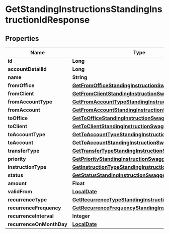 
# GetStandingInstructionsStandingInstructionIdResponse

## Properties
Name | Type | Description | Notes
------------ | ------------- | ------------- | -------------
**id** | **Long** |  |  [optional]
**accountDetailId** | **Long** |  |  [optional]
**name** | **String** |  |  [optional]
**fromOffice** | [**GetFromOfficeStandingInstructionSwagger**](GetFromOfficeStandingInstructionSwagger.md) |  |  [optional]
**fromClient** | [**GetFromClientStandingInstructionSwagger**](GetFromClientStandingInstructionSwagger.md) |  |  [optional]
**fromAccountType** | [**GetFromAccountTypeStandingInstructionSwagger**](GetFromAccountTypeStandingInstructionSwagger.md) |  |  [optional]
**fromAccount** | [**GetFromAccountStandingInstructionSwagger**](GetFromAccountStandingInstructionSwagger.md) |  |  [optional]
**toOffice** | [**GetToOfficeStandingInstructionSwagger**](GetToOfficeStandingInstructionSwagger.md) |  |  [optional]
**toClient** | [**GetToClientStandingInstructionSwagger**](GetToClientStandingInstructionSwagger.md) |  |  [optional]
**toAccountType** | [**GetToAccountTypeStandingInstructionSwagger**](GetToAccountTypeStandingInstructionSwagger.md) |  |  [optional]
**toAccount** | [**GetToAccountStandingInstructionSwagger**](GetToAccountStandingInstructionSwagger.md) |  |  [optional]
**transferType** | [**GetTransferTypeStandingInstructionSwagger**](GetTransferTypeStandingInstructionSwagger.md) |  |  [optional]
**priority** | [**GetPriorityStandingInstructionSwagger**](GetPriorityStandingInstructionSwagger.md) |  |  [optional]
**instructionType** | [**GetInstructionTypeStandingInstructionSwagger**](GetInstructionTypeStandingInstructionSwagger.md) |  |  [optional]
**status** | [**GetStatusStandingInstructionSwagger**](GetStatusStandingInstructionSwagger.md) |  |  [optional]
**amount** | **Float** |  |  [optional]
**validFrom** | [**LocalDate**](LocalDate.md) |  |  [optional]
**recurrenceType** | [**GetRecurrenceTypeStandingInstructionSwagger**](GetRecurrenceTypeStandingInstructionSwagger.md) |  |  [optional]
**recurrenceFrequency** | [**GetRecurrenceFrequencyStandingInstructionSwagger**](GetRecurrenceFrequencyStandingInstructionSwagger.md) |  |  [optional]
**recurrenceInterval** | **Integer** |  |  [optional]
**recurrenceOnMonthDay** | [**LocalDate**](LocalDate.md) |  |  [optional]



